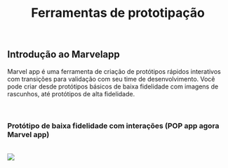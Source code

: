 <div align="center">

# Ferramentas de prototipação

</div>

<br>

## Introdução ao Marvelapp

Marvel app é uma ferramenta de criação de protótipos rápidos interativos com transições para validação com seu time de desenvolvimento. Você pode criar desde protótipos básicos de baixa fidelidade com imagens de rascunhos, até protótipos de alta fidelidade.

<br>

### Protótipo de baixa fidelidade com interações (POP app agora Marvel app)

<br>

 <img src="images/proto-paper.gif">
 
<br>
